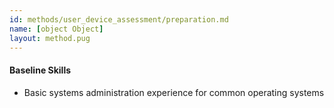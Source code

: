```yaml
---
id: methods/user_device_assessment/preparation.md
name: [object Object]
layout: method.pug
---
```


#### Baseline Skills

* Basic systems administration experience for common operating systems


